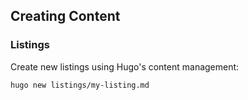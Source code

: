 ## Creating Content

### Listings

Create new listings using Hugo's content management:

```bash
hugo new listings/my-listing.md
